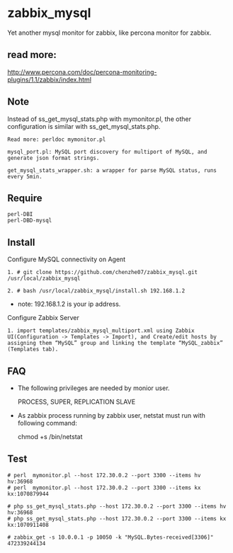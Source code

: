# zabbix_mysql
  Yet another mysql monitor for zabbix, like percona monitor for zabbix.

## read more:
   http://www.percona.com/doc/percona-monitoring-plugins/1.1/zabbix/index.html

## Note
   Instead of ss_get_mysql_stats.php with mymonitor.pl, the other configuration is similar with ss_get_mysql_stats.php.

    Read more: perldoc mymonitor.pl

    mysql_port.pl: MySQL port discovery for multiport of MySQL, and generate json format strings.

    get_mysql_stats_wrapper.sh: a wrapper for parse MySQL status, runs every 5min.

## Require
    perl-DBI
    perl-DBD-mysql

## Install

Configure MySQL connectivity on Agent

    1. # git clone https://github.com/chenzhe07/zabbix_mysql.git /usr/local/zabbix_mysql 
    
    2. # bash /usr/local/zabbix_mysql/install.sh 192.168.1.2

* note: 192.168.1.2 is your ip address.

Configure Zabbix Server
    
    1. import templates/zabbix_mysql_multiport.xml using Zabbix UI(Configuration -> Templates -> Import), and Create/edit hosts by assigning them “MySQL” group and linking the template “MySQL_zabbix” (Templates tab).

## FAQ

* The following privileges are needed by monior user.

    PROCESS, SUPER, REPLICATION SLAVE

* As zabbix process running by zabbix user, netstat must run with following command:

    chmod +s /bin/netstat

## Test

    # perl  mymonitor.pl --host 172.30.0.2 --port 3300 --items hv
    hv:36968
    # perl  mymonitor.pl --host 172.30.0.2 --port 3300 --items kx
    kx:1070879944

    # php ss_get_mysql_stats.php --host 172.30.0.2 --port 3300 --items hv
    hv:36968
    # php ss_get_mysql_stats.php --host 172.30.0.2 --port 3300 --items kx kx:1070911408

    # zabbix_get -s 10.0.0.1 -p 10050 -k "MySQL.Bytes-received[3306]"
    472339244134


